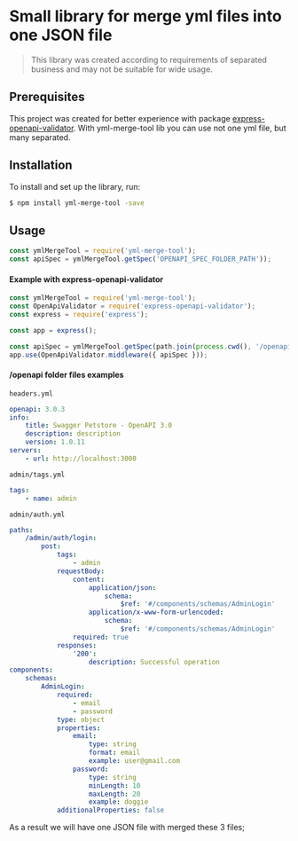 # Small library for merge yml files into one JSON file

> This library was created according to requirements of separated business and may not be suitable
> for wide usage.

## Prerequisites

This project was created for better experience with package
[express-openapi-validator](https://www.npmjs.com/package/express-openapi-validator). With
yml-merge-tool lib you can use not one yml file, but many separated.

## Installation

To install and set up the library, run:

```sh
$ npm install yml-merge-tool -save
```

## Usage

```js
const ymlMergeTool = require('yml-merge-tool');
const apiSpec = ymlMergeTool.getSpec('OPENAPI_SPEC_FOLDER_PATH'));
```

#### Example with express-openapi-validator

```js
const ymlMergeTool = require('yml-merge-tool');
const OpenApiValidator = require('express-openapi-validator');
const express = require('express');

const app = express();

const apiSpec = ymlMergeTool.getSpec(path.join(process.cwd(), '/openapi'));
app.use(OpenApiValidator.middleware({ apiSpec }));
```

#### /openapi folder files examples

`headers.yml`

```yml
openapi: 3.0.3
info:
    title: Swagger Petstore - OpenAPI 3.0
    description: description
    version: 1.0.11
servers:
    - url: http://localhost:3000
```

`admin/tags.yml`

```yml
tags:
    - name: admin
```

`admin/auth.yml`

```yml
paths:
    /admin/auth/login:
        post:
            tags:
                - admin
            requestBody:
                content:
                    application/json:
                        schema:
                            $ref: '#/components/schemas/AdminLogin'
                    application/x-www-form-urlencoded:
                        schema:
                            $ref: '#/components/schemas/AdminLogin'
                required: true
            responses:
                '200':
                    description: Successful operation
components:
    schemas:
        AdminLogin:
            required:
                - email
                - password
            type: object
            properties:
                email:
                    type: string
                    format: email
                    example: user@gmail.com
                password:
                    type: string
                    minLength: 10
                    maxLength: 20
                    example: doggie
            additionalProperties: false
```

As a result we will have one JSON file with merged these 3 files;
